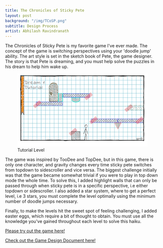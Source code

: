 ```yaml
---
title: The Chronicles of Sticky Pete
layout: post
background: "/img/TCoSP.png"
subtitle: Design Process
artist: Abhilash Ravindranath
---
```


The Chronicles of Sticky Pete is my favorite game I've ever made. The concept of the game is switching perspectives using your 'doodle jump' ability. The art style is set in the sketch book of Pete, the game designer. The story is that Pete is dreaming, and you must help solve the puzzles in his dream to help him wake up.
<figure>
  <img src="/img/TCoSP.png" alt="Tutorial" width="800">
  <figcaption>Tutorial Level</figcaption>
</figure>
The game was inspired by TooDee and TopDee, but in this game, there is only one character, and gravity changes every time sticky pete switches from topdown to sidescroller and vice versa. 
The biggest challenge initially was that the game became somewhat trivial if you were to play in top down mode the whole time. To solve this, I added highlight walls that can only be passed through when sticky pete is in a specific perspective, i.e either topdown or sidescroller. I also added a star system, where to get a perfect level, i.e 3 stars, you must complete the level optimally using the minimum number of doodle jumps necessary. 
<p>
Finally, to make the levels hit the sweet spot of feeling challenging, I added easter eggs, which require a bit of thought to obtain. You must use all the knowledge you've gained throughout each level to solve this haiku. 
</p>
<p>
 <a href="https://tomblack.itch.io/chroniclesofstickypete" target="_blank">Please try out the game here!</a>
 </p>
 <p>
 <a href="https://docs.google.com/document/d/1Ut-r1nERe2-Njsdsv3ahboaLMFccejxzuX55LbY6WnA/edit?tab=t.0#heading=h.ttg9rgu8m2bj" target="_blank">Check out the Game Design Document here!</a>
 </p>